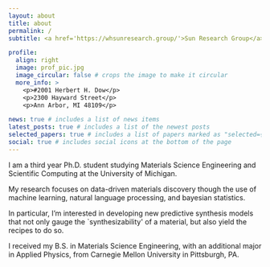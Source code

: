 ```yaml
---
layout: about
title: about
permalink: /
subtitle: <a href='https://whsunresearch.group/'>Sun Research Group</a>, University of Michigan, Materials Science & Engineering

profile:
  align: right
  image: prof_pic.jpg
  image_circular: false # crops the image to make it circular
  more_info: >
    <p>#2001 Herbert H. Dow</p>
    <p>2300 Hayward Street</p>
    <p>Ann Arbor, MI 48109</p>

news: true # includes a list of news items
latest_posts: true # includes a list of the newest posts
selected_papers: true # includes a list of papers marked as "selected={true}"
social: true # includes social icons at the bottom of the page
---
```


I am a third year Ph.D. student studying Materials Science Engineering and Scientific Computing at the University of Michigan. <br />

My research focuses on data-driven materials discovery though the use of machine learning, natural language processing, and bayesian statistics. <br />

In particular, I’m interested in developing new predictive synthesis models that not only gauge the `synthesizability' of a material, but also yield the recipes to do so.  <br />

I received my B.S. in Materials Science Engineering, with an additional major in Applied Physics, from Carnegie Mellon University in Pittsburgh, PA.